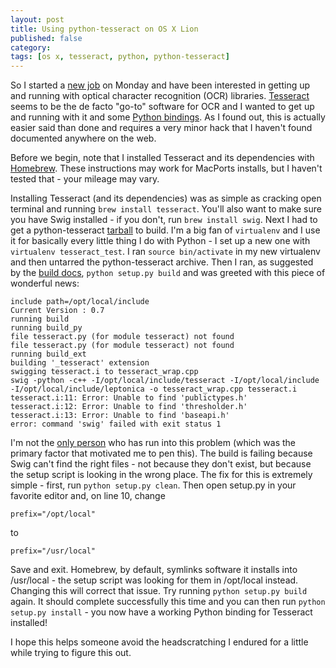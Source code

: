 ```yaml
---
layout: post
title: Using python-tesseract on OS X Lion
published: false
category: 
tags: [os x, tesseract, python, python-tesseract]
---
```

So I started a [new job](http://www.gopago.com) on Monday and have been interested in getting up and running with optical character recognition (OCR) libraries. [Tesseract]() seems to be the de facto "go-to" software for OCR and I wanted to get up and running with it and some [Python bindings](). As I found out, this is actually easier said than done and requires a very minor hack that I haven't found documented anywhere on the web.

Before we begin, note that I installed Tesseract and its dependencies with [Homebrew](). These instructions may work for MacPorts installs, but I haven't tested that - your mileage may vary.

Installing Tesseract (and its dependencies) was as simple as cracking open terminal and running `brew install tesseract`. You'll also want to make sure you have Swig installed - if you don't, run `brew install swig`. Next I had to get a python-tesseract [tarball]() to build. I'm a big fan of `virtualenv` and I use it for basically every little thing I do with Python - I set up a new one with `virtualenv tesseract_test`. I ran `source bin/activate` in my new virtualenv and then untarred the python-tesseract archive. Then I ran, as suggested by the [build docs](), `python setup.py build` and was greeted with this piece of wonderful news:

	include path=/opt/local/include
	Current Version : 0.7
	running build
	running build_py
	file tesseract.py (for module tesseract) not found
	file tesseract.py (for module tesseract) not found
	running build_ext
	building '_tesseract' extension
	swigging tesseract.i to tesseract_wrap.cpp
	swig -python -c++ -I/opt/local/include/tesseract -I/opt/local/include -I/opt/local/include/leptonica -o tesseract_wrap.cpp tesseract.i
	tesseract.i:11: Error: Unable to find 'publictypes.h'
	tesseract.i:12: Error: Unable to find 'thresholder.h'
	tesseract.i:13: Error: Unable to find 'baseapi.h'
	error: command 'swig' failed with exit status 1
	
I'm not the [only person]() who has run into this problem (which was the primary factor that motivated me to pen this). The build is failing because Swig can't find the right files - not because they don't exist, but because the setup script is looking in the wrong place. The fix for this is extremely simple - first, run `python setup.py clean`. Then open setup.py in your favorite editor and, on line 10, change

	prefix="/opt/local"
	
to

	prefix="/usr/local"
	
Save and exit. Homebrew, by default, symlinks software it installs into /usr/local - the setup script was looking for them in /opt/local instead. Changing this will correct that issue. Try running `python setup.py build` again. It should complete successfully this time and you can then run `python setup.py install` - you now have a working Python binding for Tesseract installed!

I hope this helps someone avoid the headscratching I endured for a little while trying to figure this out.